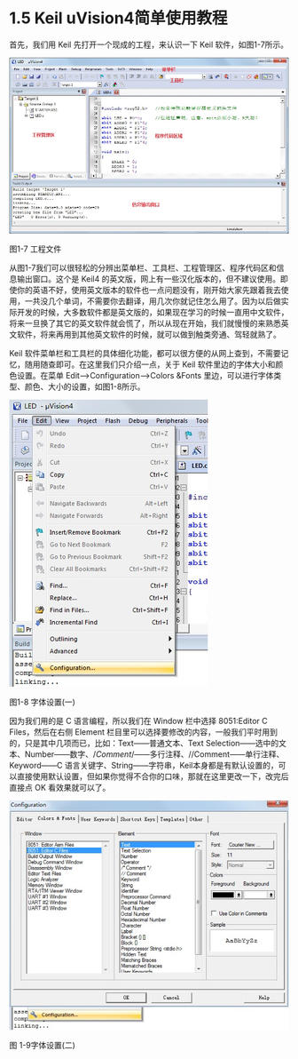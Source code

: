 # 1.5 Keil uVision4简单使用教程

首先，我们用 Keil 先打开一个现成的工程，来认识一下 Keil 软件，如图1-7所示。

![](images/7.jpg)

图1-7 工程文件

从图1-7我们可以很轻松的分辨出菜单栏、工具栏、工程管理区、程序代码区和信息输出窗口。这个是 Keil4 的英文版，网上有一些汉化版本的，但不建议使用。即使你的英语不好，使用英文版本的软件也一点问题没有，刚开始大家先跟着我去使用，一共没几个单词，不需要你去翻译，用几次你就记住怎么用了。因为以后做实际开发的时候，大多数软件都是英文版的，如果现在学习的时候一直用中文软件，将来一旦换了其它的英文软件就会慌了，所以从现在开始，我们就慢慢的来熟悉英文软件，将来再用到其他英文软件的时候，就可以做到触类旁通、驾轻就熟了。

Keil 软件菜单栏和工具栏的具体细化功能，都可以很方便的从网上查到，不需要记忆，随用随查即可。在这里我们只介绍一点，关于 Keil 软件里边的字体大小和颜色设置。在菜单 Edit-->Configuration-->Colors &Fonts 里边，可以进行字体类型、颜色、大小的设置，如图1-8所示。

![](images/8.jpg)

图1-8 字体设置(一) 

因为我们用的是 C 语言编程，所以我们在 Window 栏中选择 8051:Editor C Files，然后在右侧 Element 栏目里可以选择要修改的内容，一般我们平时用到的，只是其中几项而已，比如：Text——普通文本、Text Selection——选中的文本、Number——数字、/*Comment*/——多行注释、//Comment——单行注释、Keyword——C 语言关键字、String——字符串，Keil本身都是有默认设置的，可以直接使用默认设置，但如果你觉得不合你的口味，那就在这里更改一下，改完后直接点 OK 看效果就可以了。

![](images/9.jpg)

图 1-9字体设置(二)